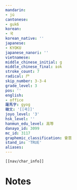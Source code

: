 ```yaml
---
mandarin:
- jú
cantonese:
- guk6
korean:
- 국
korean_native: ''
japanese:
- KYOKU
japanese_nanori: ''
vietnamese:
middle_chinese_initial: g
middle_chinese_final: ɨok
stroke_count: 7
radical: 尸
skip_number: 3-3-4
grade_level: 3
pos: ''
english:
- office
羅馬字: gyog
韓文: '[[굑]]'
joyo_level: '3'
hsk_level: ''
hanmun_edu_level: 高等
danayo_id: 3099
mc_id: 3117
graphemic_classification: 會意
stand_in: 'TRUE'
aliases:
---
```

```meta-bind-embed
[[nav/char_info]]
```

# Notes
